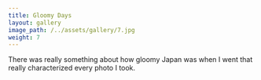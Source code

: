 ```yaml
---
title: Gloomy Days
layout: gallery
image_path: /../assets/gallery/7.jpg
weight: 7
---
```

There was really something about how gloomy Japan was when I went that really characterized every photo I took.
